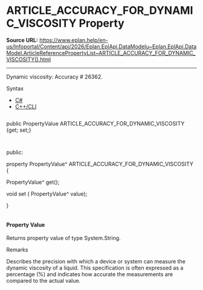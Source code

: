 # ARTICLE_ACCURACY_FOR_DYNAMIC_VISCOSITY Property

**Source URL:** https://www.eplan.help/en-us/Infoportal/Content/api/2026/Eplan.EplApi.DataModelu~Eplan.EplApi.DataModel.ArticleReferencePropertyList~ARTICLE_ACCURACY_FOR_DYNAMIC_VISCOSITY().html

---

Dynamic viscosity: Accuracy # 26362.

Syntax

- [C#](#i-syntax-CS)
- [C++/CLI](#i-syntax-CPP2005)

```
```
public PropertyValue ARTICLE_ACCURACY_FOR_DYNAMIC_VISCOSITY {get; set;}
```
```

```
```
public:

property PropertyValue^ ARTICLE_ACCURACY_FOR_DYNAMIC_VISCOSITY {

   PropertyValue^ get();

   void set (    PropertyValue^ value);

}
```
```

#### Property Value

Returns property value of type System.String.

Remarks

Describes the precision with which a device or system can measure the dynamic viscosity of a liquid. This specification is often expressed as a percentage (%) and indicates how accurate the measurements are compared to the actual value.
